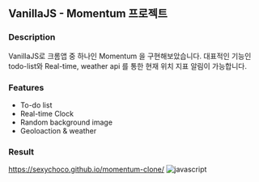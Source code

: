 ## VanillaJS - Momentum 프로젝트

### Description
VanillaJS로 크롬앱 중 하나인 Momentum 을 구현해보았습니다. 대표적인 기능인 todo-list와 Real-time, weather api 를 통한 현재 위치 지표 알림이 가능합니다.

### Features 
* To-do list
* Real-time Clock
* Random background image
* Geoloaction & weather

### Result
https://sexychoco.github.io/momentum-clone/
![javascript](https://user-images.githubusercontent.com/95459711/160228730-e26d8a2b-015a-45d7-a0b6-981a55600a92.jpg)
